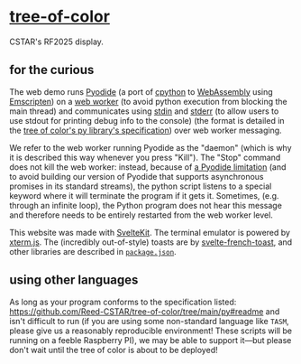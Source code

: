 # [tree-of-color](https://reed-cstar.github.io/tree-of-color/)

CSTAR's RF2025 display.

## for the curious

The web demo runs [Pyodide](https://pyodide.org/en/stable/) (a port of [cpython](https://github.com/python/cpython) to [WebAssembly](https://webassembly.org/) using [Emscripten](https://emscripten.org/)) on a [web worker](https://developer.mozilla.org/en-US/docs/Web/API/Web_Workers_API) (to avoid python execution from blocking the main thread) and communicates using
[stdin](<https://en.wikipedia.org/wiki/Standard_streams#Standard_input_(stdin)>) and [stderr](<https://en.wikipedia.org/wiki/Standard_streams#Standard_error_(stderr)>) (to allow users to use stdout for printing debug info to the console) (the format is detailed in the [tree of color's py library's specification](https://github.com/Reed-CSTAR/tree-of-color/tree/main/py#readme)) over web worker messaging.

We refer to the web worker running Pyodide as the "daemon" (which is why it is described this way whenever you press "Kill"). The "Stop" command does not kill the web worker: instead, because of [a Pyodide limitation](https://github.com/pyodide/pyodide/discussions/4670) (and to avoid building our version of Pyodide that supports asynchronous promises in its standard streams), the python script listens to a special keyword where it will terminate the program if it gets it. Sometimes, (e.g. through an infinite loop), the Python program does not hear this message and therefore needs to be entirely restarted from the web worker level.

This website was made with [SvelteKit](https://svelte.dev/). The terminal emulator is powered by [xterm.js](https://xtermjs.org/). The (incredibly out-of-style) toasts are by [svelte-french-toast](https://svelte-french-toast.com/), and other libraries are described in [`package.json`](https://github.com/Reed-CSTAR/tree-of-color/blob/main/package.json).

## using other languages

As long as your program conforms to the specification listed: https://github.com/Reed-CSTAR/tree-of-color/tree/main/py#readme and isn't difficult to run (if you are using some non-standard language like `TASM`, please give us a reasonably reproducible environment! These scripts will be running on a feeble Raspberry PI), we may be able to support it—but please don't wait until the tree of color is about to be deployed!
